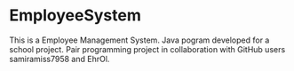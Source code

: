 # EmployeeSystem
This is a Employee Management System.
Java pogram developed for a school project.
Pair programming project in collaboration with GitHub users samiramiss7958 and EhrOl.
